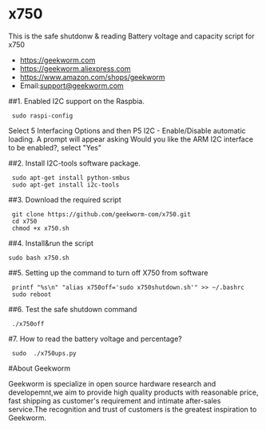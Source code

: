 # x750
This is the safe shutdonw & reading Battery voltage and capacity script for x750


* https://geekworm.com
* https://geekworm.aliexpress.com
* https://www.amazon.com/shops/geekworm
* Email:support@geekworm.com

##1. Enabled I2C support on the Raspbia.
```shell
 sudo raspi-config
```
Select 5 Interfacing Options and then  P5 I2C - Enable/Disable automatic loading. A prompt will appear asking Would you like the ARM I2C interface to be enabled?, select "Yes" 

##2. Install I2C-tools software package.
```shell
 sudo apt-get install python-smbus 
 sudo apt-get install i2c-tools 
```
##3. Download the required script
```shell
 git clone https://github.com/geekworm-com/x750.git
 cd x750
 chmod +x x750.sh
```
##4. Install&run the script
```shell
sudo bash x750.sh
```
##5. Setting up the command to turn off X750 from software
```shell
 printf "%s\n" "alias x750off='sudo x750shutdown.sh'" >> ~/.bashrc
 sudo reboot
```
##6. Test the safe shutdown command
```shell
 ./x750off
```
#7. How to read the battery voltage and percentage?
```shell
 sudo  ./x750ups.py
```

#About Geekworm

Geekworm is specialize in open source hardware research and developemnt,we aim to provide high quality products with reasonable price, fast shipping as customer's requirement and intimate after-sales service.The recognition and trust of customers is the greatest inspiration to Geekworm.

